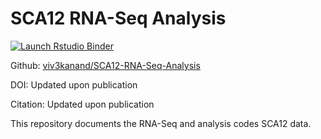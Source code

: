 
# SCA12 RNA-Seq Analysis

<!-- badges: start -->
[![Launch Rstudio Binder](http://mybinder.org/badge_logo.svg)](https://mybinder.org/v2/gh/viv3kanand/SCA12-RNA-Seq-Analysis/main?urlpath=rstudio)
<!-- badges: end -->

Github: [viv3kanand/SCA12-RNA-Seq-Analysis](https://github.com/viv3kanand/SCA12-RNA-Seq-Analysis)

DOI: Updated upon publication

Citation: Updated upon publication

This repository documents the RNA-Seq and analysis codes SCA12 data.
